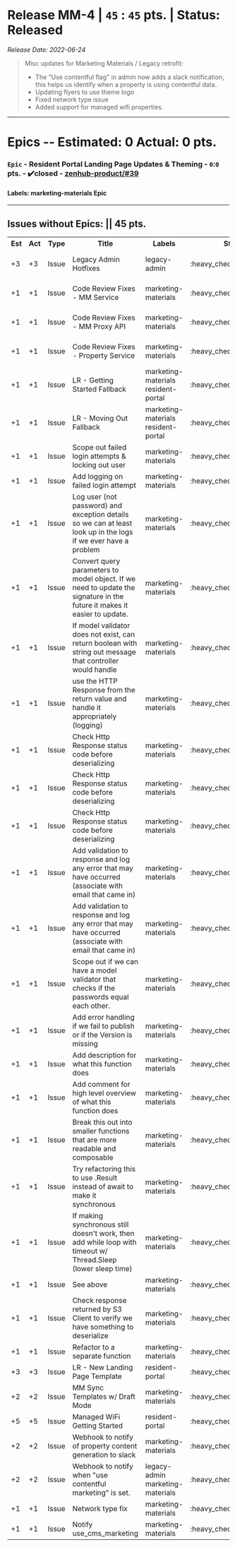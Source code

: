 # Release MM-4 | `45` : `45` pts. | Status: Released
_Release Date: 2022-06-24_


 > Misc updates for Marketing Materials / Legacy retrofit:
 >- The "Use contentful flag" in admin now adds a slack notification, this helps us identify when a property is using contentful data.
 >- Updating flyers to use theme logo
 >- Fixed network type issue
 >- Added support for managed wifi properties.
 >
---
# Epics -- Estimated: 0  Actual: 0 pts.
### `Epic` - Resident Portal Landing Page Updates & Theming - `0`:`0` pts. - :heavy_check_mark:closed - [zenhub-product/#39](https://github.com/OnboardRS/zenhub-product/issues/39)


#### Labels: marketing-materials Epic 
---

## Issues without Epics: || 45 pts.
<table>
<tr><th>Est</th><th>Act</th><th>Type</th><th>Title</th><th>Labels</th><th>Status</th><th>Link</th></tr>
<tr><td>+3</td><td>+3</td><td>Issue</td><td>Legacy Admin Hotfixes</td><td>legacy-admin </td><td>:heavy_check_mark:closed</td><td><a href="https://github.com/OnboardRS/zenhub-marketing-materials/issues/38">zenhub-marketing-materials/#38</a></td> </tr>
<tr><td>+1</td><td>+1</td><td>Issue</td><td>Code Review Fixes - MM Service</td><td>marketing-materials </td><td>:heavy_check_mark:closed</td><td><a href="https://github.com/OnboardRS/zenhub-marketing-materials/issues/40">zenhub-marketing-materials/#40</a></td> </tr>
<tr><td>+1</td><td>+1</td><td>Issue</td><td>Code Review Fixes - MM Proxy API</td><td>marketing-materials </td><td>:heavy_check_mark:closed</td><td><a href="https://github.com/OnboardRS/zenhub-marketing-materials/issues/41">zenhub-marketing-materials/#41</a></td> </tr>
<tr><td>+1</td><td>+1</td><td>Issue</td><td>Code Review Fixes - Property Service</td><td>marketing-materials </td><td>:heavy_check_mark:closed</td><td><a href="https://github.com/OnboardRS/zenhub-marketing-materials/issues/42">zenhub-marketing-materials/#42</a></td> </tr>
<tr><td>+1</td><td>+1</td><td>Issue</td><td>LR - Getting Started Fallback</td><td>marketing-materials resident-portal </td><td>:heavy_check_mark:closed</td><td><a href="https://github.com/OnboardRS/zenhub-dev/issues/66">zenhub-dev/#66</a></td> </tr>
<tr><td>+1</td><td>+1</td><td>Issue</td><td>LR - Moving Out Fallback</td><td>marketing-materials resident-portal </td><td>:heavy_check_mark:closed</td><td><a href="https://github.com/OnboardRS/zenhub-dev/issues/70">zenhub-dev/#70</a></td> </tr>
<tr><td>+1</td><td>+1</td><td>Issue</td><td>Scope out failed login attempts & locking out user</td><td>marketing-materials </td><td>:heavy_check_mark:closed</td><td><a href="https://github.com/OnboardRS/zenhub-dev/issues/71">zenhub-dev/#71</a></td> </tr>
<tr><td>+1</td><td>+1</td><td>Issue</td><td>Add logging on failed login attempt</td><td>marketing-materials </td><td>:heavy_check_mark:closed</td><td><a href="https://github.com/OnboardRS/zenhub-dev/issues/72">zenhub-dev/#72</a></td> </tr>
<tr><td>+1</td><td>+1</td><td>Issue</td><td>Log user (not password) and exception details so we can at least look up in the logs if we ever have a problem</td><td>marketing-materials </td><td>:heavy_check_mark:closed</td><td><a href="https://github.com/OnboardRS/zenhub-dev/issues/73">zenhub-dev/#73</a></td> </tr>
<tr><td>+1</td><td>+1</td><td>Issue</td><td>Convert query parameters to model object. If we need to update the signature in the future it makes it easier to update.</td><td>marketing-materials </td><td>:heavy_check_mark:closed</td><td><a href="https://github.com/OnboardRS/zenhub-dev/issues/74">zenhub-dev/#74</a></td> </tr>
<tr><td>+1</td><td>+1</td><td>Issue</td><td>If model validator does not exist, can return boolean with string out message that controller would handle</td><td>marketing-materials </td><td>:heavy_check_mark:closed</td><td><a href="https://github.com/OnboardRS/zenhub-dev/issues/75">zenhub-dev/#75</a></td> </tr>
<tr><td>+1</td><td>+1</td><td>Issue</td><td>use the HTTP Response from the return value and handle it appropriately (logging)</td><td>marketing-materials </td><td>:heavy_check_mark:closed</td><td><a href="https://github.com/OnboardRS/zenhub-dev/issues/76">zenhub-dev/#76</a></td> </tr>
<tr><td>+1</td><td>+1</td><td>Issue</td><td>Check Http Response status code before deserializing</td><td>marketing-materials </td><td>:heavy_check_mark:closed</td><td><a href="https://github.com/OnboardRS/zenhub-dev/issues/77">zenhub-dev/#77</a></td> </tr>
<tr><td>+1</td><td>+1</td><td>Issue</td><td>Check Http Response status code before deserializing</td><td>marketing-materials </td><td>:heavy_check_mark:closed</td><td><a href="https://github.com/OnboardRS/zenhub-dev/issues/78">zenhub-dev/#78</a></td> </tr>
<tr><td>+1</td><td>+1</td><td>Issue</td><td>Check Http Response status code before deserializing</td><td>marketing-materials </td><td>:heavy_check_mark:closed</td><td><a href="https://github.com/OnboardRS/zenhub-dev/issues/79">zenhub-dev/#79</a></td> </tr>
<tr><td>+1</td><td>+1</td><td>Issue</td><td>Add validation to response and log any error that may have occurred (associate with email that came in)</td><td>marketing-materials </td><td>:heavy_check_mark:closed</td><td><a href="https://github.com/OnboardRS/zenhub-dev/issues/80">zenhub-dev/#80</a></td> </tr>
<tr><td>+1</td><td>+1</td><td>Issue</td><td>Add validation to response and log any error that may have occurred (associate with email that came in)</td><td>marketing-materials </td><td>:heavy_check_mark:closed</td><td><a href="https://github.com/OnboardRS/zenhub-dev/issues/81">zenhub-dev/#81</a></td> </tr>
<tr><td>+1</td><td>+1</td><td>Issue</td><td>Scope out if we can have a model validator that checks if the passwords equal each other.</td><td>marketing-materials </td><td>:heavy_check_mark:closed</td><td><a href="https://github.com/OnboardRS/zenhub-dev/issues/82">zenhub-dev/#82</a></td> </tr>
<tr><td>+1</td><td>+1</td><td>Issue</td><td>Add error handling if we fail to publish or if the Version is missing</td><td>marketing-materials </td><td>:heavy_check_mark:closed</td><td><a href="https://github.com/OnboardRS/zenhub-dev/issues/83">zenhub-dev/#83</a></td> </tr>
<tr><td>+1</td><td>+1</td><td>Issue</td><td>Add description for what this function does</td><td>marketing-materials </td><td>:heavy_check_mark:closed</td><td><a href="https://github.com/OnboardRS/zenhub-dev/issues/84">zenhub-dev/#84</a></td> </tr>
<tr><td>+1</td><td>+1</td><td>Issue</td><td>Add comment for high level overview of what this function does</td><td>marketing-materials </td><td>:heavy_check_mark:closed</td><td><a href="https://github.com/OnboardRS/zenhub-dev/issues/86">zenhub-dev/#86</a></td> </tr>
<tr><td>+1</td><td>+1</td><td>Issue</td><td>Break this out into smaller functions that are more readable and composable</td><td>marketing-materials </td><td>:heavy_check_mark:closed</td><td><a href="https://github.com/OnboardRS/zenhub-dev/issues/87">zenhub-dev/#87</a></td> </tr>
<tr><td>+1</td><td>+1</td><td>Issue</td><td>Try refactoring this to use .Result instead of await to make it synchronous</td><td>marketing-materials </td><td>:heavy_check_mark:closed</td><td><a href="https://github.com/OnboardRS/zenhub-dev/issues/88">zenhub-dev/#88</a></td> </tr>
<tr><td>+1</td><td>+1</td><td>Issue</td><td>If making synchronous still doesn't work, then add while loop with timeout w/ Thread.Sleep (lower sleep time)</td><td>marketing-materials </td><td>:heavy_check_mark:closed</td><td><a href="https://github.com/OnboardRS/zenhub-dev/issues/89">zenhub-dev/#89</a></td> </tr>
<tr><td>+1</td><td>+1</td><td>Issue</td><td>See above</td><td>marketing-materials </td><td>:heavy_check_mark:closed</td><td><a href="https://github.com/OnboardRS/zenhub-dev/issues/90">zenhub-dev/#90</a></td> </tr>
<tr><td>+1</td><td>+1</td><td>Issue</td><td>Check response returned by S3 Client to verify we have something to deserialize</td><td>marketing-materials </td><td>:heavy_check_mark:closed</td><td><a href="https://github.com/OnboardRS/zenhub-dev/issues/91">zenhub-dev/#91</a></td> </tr>
<tr><td>+1</td><td>+1</td><td>Issue</td><td>Refactor to a separate function</td><td>marketing-materials </td><td>:heavy_check_mark:closed</td><td><a href="https://github.com/OnboardRS/zenhub-dev/issues/92">zenhub-dev/#92</a></td> </tr>
<tr><td>+3</td><td>+3</td><td>Issue</td><td>LR - New Landing Page Template</td><td>resident-portal </td><td>:heavy_check_mark:closed</td><td><a href="https://github.com/OnboardRS/zenhub-dev/issues/95">zenhub-dev/#95</a></td> </tr>
<tr><td>+2</td><td>+2</td><td>Issue</td><td>MM Sync Templates w/ Draft Mode</td><td>marketing-materials </td><td>:heavy_check_mark:closed</td><td><a href="https://github.com/OnboardRS/zenhub-dev/issues/96">zenhub-dev/#96</a></td> </tr>
<tr><td>+5</td><td>+5</td><td>Issue</td><td>Managed WiFi Getting Started</td><td>resident-portal </td><td>:heavy_check_mark:closed</td><td><a href="https://github.com/OnboardRS/zenhub-dev/issues/98">zenhub-dev/#98</a></td> </tr>
<tr><td>+2</td><td>+2</td><td>Issue</td><td>Webhook to notify of property content generation to slack</td><td>marketing-materials </td><td>:heavy_check_mark:closed</td><td><a href="https://github.com/OnboardRS/zenhub-dev/issues/101">zenhub-dev/#101</a></td> </tr>
<tr><td>+2</td><td>+2</td><td>Issue</td><td>Webhook to notify when "use contentful marketing" is set.</td><td>legacy-admin marketing-materials </td><td>:heavy_check_mark:closed</td><td><a href="https://github.com/OnboardRS/zenhub-dev/issues/102">zenhub-dev/#102</a></td> </tr>
<tr><td>+1</td><td>+1</td><td>Issue</td><td>Network type fix</td><td>marketing-materials </td><td>:heavy_check_mark:closed</td><td><a href="https://github.com/OnboardRS/zenhub-dev/issues/104">zenhub-dev/#104</a></td> </tr>
<tr><td>+1</td><td>+1</td><td>Issue</td><td>Notify use_cms_marketing</td><td>marketing-materials </td><td>:heavy_check_mark:closed</td><td><a href="https://github.com/OnboardRS/zenhub-dev/issues/107">zenhub-dev/#107</a></td> </tr>
</table>
